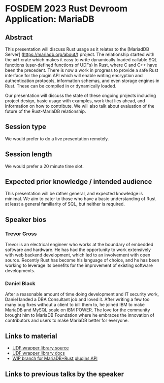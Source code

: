 # FOSDEM 2023 Rust Devroom Application: MariaDB

## Abstract

This presentation will discuss Rust usage as it relates to the [MariadDB Server]
(https://mariadb.org/about/) project. The relationship started with the `udf`
crate which makes it easy to write dynamically loaded callable SQL functions
(user-defined functions of UDFs) in Rust, where C and C++ have been the
precedent. There is now a work in progress to provide a safe Rust interface for
the plugin API which will enable writing encryption and authentication
protocols, information schemas, and even storage engines in Rust. These can
be compiled in or dynamically loaded.

Our presentation will discuss the state of these ongoing projects including
project design, basic usage with examples, work that lies ahead, and information
on how to contribute. We will also talk about evaluation of the future of the
Rust-MariaDB relationship.


## Session type

We would prefer to do a live presentation remotely.


## Session length

We would prefer a 20 minute time slot.


## Expected prior knowledge / intended audience

This presentation will be rather general, and expected knowledge is minimal.
We aim to cater to those who have a basic understanding of Rust at least a
general familiarity of SQL, but neither is required.


## Speaker bios

### Trevor Gross

Trevor is an electrical engineer who works at the boundary of embedded software
and hardware. He has had the opportunity to work extensively with web backend
development, which led to an involvement with open source. Recently Rust has
become his language of choice, and he has been working to leverage its benefits
for the improvement of existing software developments.

### Daniel Black

After a reasonable amount of time doing development and IT security work, Daniel
landed a DBA Consultant job and loved it. After writing a few too many bug fixes
without a client to bill them to, he joined IBM to make MariaDB and MySQL scale
on IBM POWER. The love for the community brought him to MariaDB Foundation where
he embraces the innovation of contributors and users to make MariaDB better for
everyone.


## Links to material

* [UDF wrapper library source](https://github.com/pluots/sql-udf)
* [UDF wrapper library docs](https://docs.rs/udf/latest/udf/)
* [WIP branch for MariaDB+Rust plugins API](https://github.com/pluots/mariadb-server/tree/rust)


## Links to previous talks by the speaker

